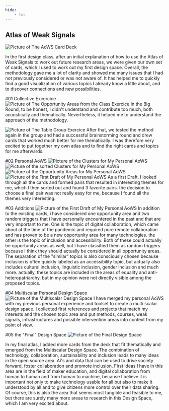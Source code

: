 ```yaml
---
hide:
    - toc
---
```


## Atlas of Weak Signals
![Picture of The AoWS Card Deck](../../images/Bearbeitet/7572BD00-E250-404B-8F4F-09542266FB87.jpg)

In the first design class, after an initial explanation of how to use the Atlas of Weak Signals to work out future research areas, we were given our own set of cards, which I used to work out my first design space. Overall, the methodology gave me a lot of clarity and showed me many issues that I had not previously considered or was not aware of. It has helped me to quickly find a good visualization of various topics I already know a little about, and to discover connections and new possibilities.  

#01 Collective Excercice
![Picture of The Opportunity Areas from the Class Exercice](../../images/Bearbeitet/IMG_8618.jpg)
In the Big Round, to be honest, I didn't understand and contribute too much, both acoustically and thematically. Nevertheless, it helped me to understand the approach of the methodology.

![Picture of The Table Group Exercice](../../images/Bearbeitet/IMG_8624.jpg)
After that, we tested the method again in the group and had a successful brainstorming round and drew cards that worked much better for me thematically. I was therefore very excited to put together my own atlas and to find the right cards and topics for me afterwards.


#02 Personal AoWS
![Picture of the Clusters for My Personal AoWS](../../images/Bearbeitet/IMG_8663.jpg)
![Picture of the sorted Clusters for My Personal AoWS](../../images/Bearbeitet/IMG_8664.jpg)
![Picture of the Opportunity Areas for My Personal AoWS](../../images/Bearbeitet/IMG_8665.jpg)
![Picture of the First Draft of My Personal AoWS](../../images/Bearbeitet/IMG_8680.jpg)
As a first Draft, I looked through all the cards and formed pairs that resulted in interesting themes for me, which I then sorted out and found 3 favorite pairs. the decision to choose a final pair was not really easy for me, because I found all the themes very interesting. 

#03 Additions
![Picture of the First Draft of My Personal AoWS](../../images/Bearbeitet/Additions.png)
In addition to the existing cards, i have considered one opportunity area and two random triggers that i have personally encountered in the past and that are very important to me. One is the topic of digital collaboration, which came about at the time of the pandemic and required pure remote collaboration and has proven to be a new opportunity area for many technologies. the other is the topic of inclusion and accessibility. Both of these could actually be opportunity areas as well, but I have classified them as random triggers because I think they should actually be considered in all opportunity areas. The separation of the "similar" topics is also consciously chosen because inclusion is often quickly labeled as an accessibility topic, but actually also includes cultural inclusion, linguistic inclusion, gender inclusion and much more. actually, these topics are included in the areas of equality and anti-heteropatriarchy, but in my opinion were not directly visible among the proposed topics.

#04 Multiscalar Personal Design Space
![Picture of the Multiscalar Design Space](../../images/Bearbeitet/Brainstorming%20-%20Rahmen%202.jpg)
I have merged my personal AoWS with my previous personal experience and toolset to create a multi scalar design space. I collected first references and projects that match my interests and the chosen topic area and put methods, courses, weak signals, infrastructures and possible intervention areas into context from my point of view. 

#05 the "Final" Design Space
![Picture of the Final Design Space](../../images/Bearbeitet/FinalAtlas.png)

In my final atlas, I added more cards from the deck that fit thematically and emerged from the Multiscalar Design Space. The combination of technology, collaboration, sustainability and inclusion leads to many ideas in the open source area. Ai's and data that can be used to drive society forward, foster collaboration and promote inclusion. First ideas I have in this area are in the field of maker education, and digital collaboration from human to human and from human to machine, because I believe it is important not only to make technology usable for all but also to make it understood by all and to give citizens more control over their data sharing. Of course, this is also the area that seems most tangible and feasible to me, but there are surely many more areas to research in this Design Space, which I am very excited about. 



